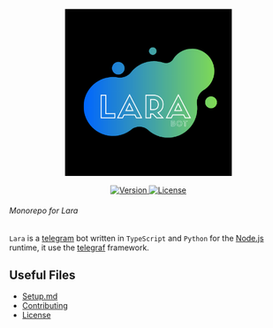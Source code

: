 <div align=center><img width="60%" src="./assets/img/Lara.png" alt="Lara's logo"/></div>
<p align=center>
  <a href="https://t.me/Lara_bot">
    <img src="https://img.shields.io/badge/Version-0.2.2-green.svg?style=for-the-badge" alt="Version">
  </a>
  <a href="/LICENSE">
    <img src="https://img.shields.io/badge/License-MIT-blue.svg?style=for-the-badge" alt="License">
  </a>
</p>
<h6>Monorepo for Lara</h6>

`Lara` is a [telegram](https://telegram.org/) bot written in
`TypeScript` and `Python` for the [Node.js](https://nodejs.org/en/) runtime, it use the
[telegraf](https://github.com/telegraf/telegraf) framework.


## Useful Files
- [Setup.md](DOCs/SETUP.md)
- [Contributing](DOCs/CONTRIBUTING.md)
- [License](LICENSE)